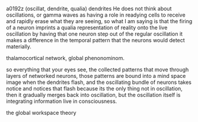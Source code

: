 a0192z
(oscillat, dendrite, qualia) dendrites
He does not think about oscillations, or gamma waves as having a role in readying cells to receive and rapidly erase what they are seeing, so what I am saying is that the firing of a neuron imprints a qualia representation of reality onto the live oscillation by having that one neuron step out of the regular oscillation it makes a difference in the temporal pattern that the neurons would detect materially.

thalamocortical network, global phenonominom.

so everything that your eyes see, the collected patterns that move through layers of networked neurons, those patterns are bound into a mind space image when the dendrites flash, and the oscillating bundle of neurons takes notice and notices that flash because its the only thing not in oscillation, then it gradually merges back into oscillation, but the oscillation itself is integrating information live in consciousness.

the global workspace theory

